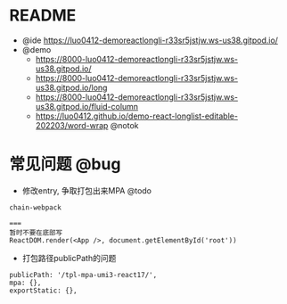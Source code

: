 # README

- @ide https://luo0412-demoreactlongli-r33sr5jstjw.ws-us38.gitpod.io/
- @demo
    - https://8000-luo0412-demoreactlongli-r33sr5jstjw.ws-us38.gitpod.io/
    - https://8000-luo0412-demoreactlongli-r33sr5jstjw.ws-us38.gitpod.io/long
    - https://8000-luo0412-demoreactlongli-r33sr5jstjw.ws-us38.gitpod.io/fluid-column
    - https://luo0412.github.io/demo-react-longlist-editable-202203/word-wrap @notok

# 常见问题 @bug

- 修改entry, 争取打包出来MPA @todo

```
chain-webpack

===
暂时不要在底部写
ReactDOM.render(<App />, document.getElementById('root'))
```

- 打包路径publicPath的问题

```
publicPath: '/tpl-mpa-umi3-react17/',
mpa: {},
exportStatic: {},
```
